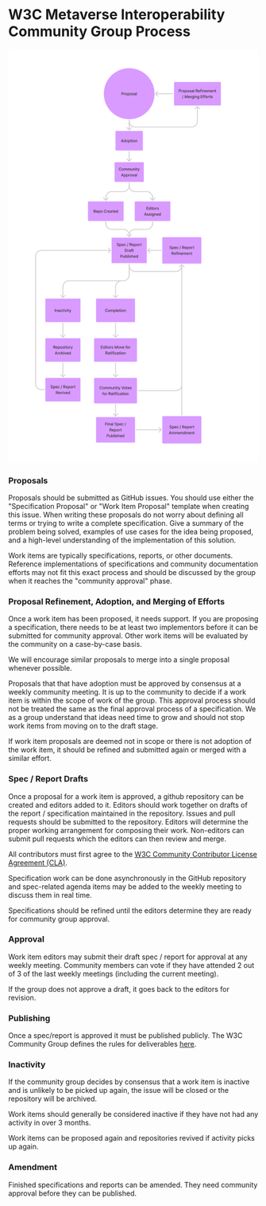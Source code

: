 # W3C Metaverse Interoperability Community Group Process

![Proposal Process Diagram](./assets/ProposalProcessDiagram.png)

### Proposals

Proposals should be submitted as GitHub issues. You should use either the "Specification Proposal" or "Work Item Proposal" template when creating this issue. When writing these proposals do not worry about defining all terms or trying to write a complete specification. Give a summary of the problem being solved, examples of use cases for the idea being proposed, and a high-level understanding of the implementation of this solution.

Work items are typically specifications, reports, or other documents. Reference implementations of specifications and community documentation efforts may not fit this exact process and should be discussed by the group when it reaches the "community approval" phase.

### Proposal Refinement, Adoption, and Merging of Efforts

Once a work item has been proposed, it needs support. If you are proposing a specification, there needs to be at least two implementors before it can be submitted for community approval. Other work items will be evaluated by the community on a case-by-case basis.

We will encourage similar proposals to merge into a single proposal whenever possible.

Proposals that that have adoption must be approved by consensus at a weekly community meeting. It is up to the community to decide if a work item is within the scope of work of the group. This approval process should not be treated the same as the final approval process of a specification. We as a group understand that ideas need time to grow and should not stop work items from moving on to the draft stage.

If work item proposals are deemed not in scope or there is not adoption of the work item, it should be refined and submitted again or merged with a similar effort.

### Spec / Report Drafts

Once a proposal for a work item is approved, a github repository can be created and editors added to it. Editors should work together on drafts of the report / specification maintained in the repository. Issues and pull requests should be submitted to the repository. Editors will determine the proper working arrangement for composing their work. Non-editors can submit pull requests which the editors can then review and merge.

All contributors must first agree to the [W3C Community Contributor License Agreement (CLA)](https://www.w3.org/community/about/process/cla/).

Specification work can be done asynchronously in the GitHub repository and spec-related agenda items may be added to the weekly meeting to discuss them in real time.

Specifications should be refined until the editors determine they are ready for community group approval.

### Approval

Work item editors may submit their draft spec / report for approval at any weekly meeting. Community members can vote if they have attended 2 out of 3 of the last weekly meetings (including the current meeting).

If the group does not approve a draft, it goes back to the editors for revision.

### Publishing

Once a spec/report is approved it must be published publicly. The W3C Community Group defines the rules for deliverables [here](https://www.w3.org/community/about/process/#deliverables).

### Inactivity

If the community group decides by consensus that a work item is inactive and is unlikely to be picked up again, the issue will be closed or the repository will be archived.

Work items should generally be considered inactive if they have not had any activity in over 3 months.

Work items can be proposed again and repositories revived if activity picks up again.

### Amendment

Finished specifications and reports can be amended. They need community approval before they can be published.